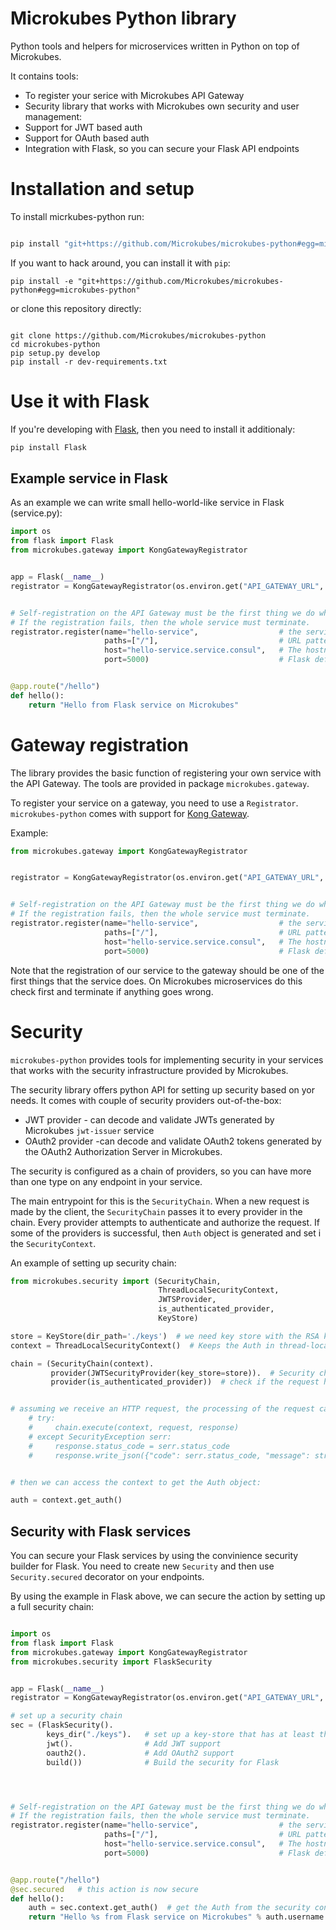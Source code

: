 Microkubes Python library
=========================

Python tools and helpers for microservices written in Python on top of Microkubes.

It contains tools:
 * To register your serice with Microkubes API Gateway
 * Security library that works with Microkubes own security and user management:
 * Support for JWT based auth
 * Support for OAuth based auth
 * Integration with Flask, so you can secure your Flask API endpoints

# Installation and setup

To install micrkubes-python run:

```bash

pip install "git+https://github.com/Microkubes/microkubes-python#egg=microkubes-python"

```

If you want to hack around, you can install it with ```pip```:

```
pip install -e "git+https://github.com/Microkubes/microkubes-python#egg=microkubes-python"
```

or clone this repository directly:

```

git clone https://github.com/Microkubes/microkubes-python
cd microkubes-python
pip setup.py develop
pip install -r dev-requirements.txt

```

# Use it with Flask

If you're developing with [Flask](http://flask.pocoo.org/), then you need to install it additionaly:

```bash
pip install Flask
```


## Example service in Flask

As an example we can write small hello-world-like service in Flask (service.py):

```python
import os
from flask import Flask
from microkubes.gateway import KongGatewayRegistrator


app = Flask(__name__)
registrator = KongGatewayRegistrator(os.environ.get("API_GATEWAY_URL", "http://localhost:8001"))  # Use the Kong registrator for Microkubes


# Self-registration on the API Gateway must be the first thing we do when running this service.
# If the registration fails, then the whole service must terminate.
registrator.register(name="hello-service",                  # the service name.
                     paths=["/"],                           # URL pattern that Kong will use to redirect requests to out service
                     host="hello-service.service.consul",   # The hostname of the service.
                     port=5000)                             # Flask default port. When redirecting, Kong will call us on this port.


@app.route("/hello")
def hello():
    return "Hello from Flask service on Microkubes"

```


# Gateway registration

The library provides the basic function of registering your own service with the API Gateway.
The tools are provided in package ```microkubes.gateway```.

To register your service on a gateway, you need to use a ```Registrator```. ```microkubes-python``` comes
with support for [Kong Gateway](https://konghq.com/kong-community-edition/).

Example:

```python
from microkubes.gateway import KongGatewayRegistrator


registrator = KongGatewayRegistrator(os.environ.get("API_GATEWAY_URL", "http://localhost:8001"))  # Use the Kong registrator for Microkubes


# Self-registration on the API Gateway must be the first thing we do when running this service.
# If the registration fails, then the whole service must terminate.
registrator.register(name="hello-service",                  # the service name.
                     paths=["/"],                           # URL pattern that Kong will use to redirect requests to out service
                     host="hello-service.service.consul",   # The hostname of the service.
                     port=5000)                             # Flask default port. When redirecting, Kong will call us on this port.

```

Note that the registration of our service to the gateway should be one of the first things that the
service does. On Microkubes microservices do this check first and terminate if anything goes wrong.

# Security

```microkubes-python``` provides tools for implementing security in your services that works with the
security infrastructure provided by Microkubes.

The security library offers python API for setting up security based on yor needs. It comes with
couple of security providers out-of-the-box:
 * JWT provider - can decode and validate JWTs generated by Microkubes ```jwt-issuer``` service
 * OAuth2 provider  -can decode and validate OAuth2 tokens generated by the OAuth2 Authorization Server in Microkubes.

The security is configured as a chain of providers, so you can have more than one type on any endpoint in your
service.

The main entrypoint for this is the ```SecurityChain```. When a new request is made by the client, the ```SecurityChain```
passes it to every provider in the chain. Every provider attempts to authenticate and authorize the request.
If some of the providers is successful, then ```Auth``` object is generated and set i the ```SecurityContext```.

An example of setting up security chain:

```python
from microkubes.security import (SecurityChain,
                                 ThreadLocalSecurityContext,
                                 JWTSProvider,
                                 is_authenticated_provider,
                                 KeyStore)

store = KeyStore(dir_path='./keys')  # we need key store with the RSA keys so we can validate the JWT signature
context = ThreadLocalSecurityContext()  # Keeps the Auth in thread-local, which is fine for tests, but should be avoided for production

chain = (SecurityChain(context).
         provider(JWTSecurityProvider(key_store=store)).  # Security chain with JWT auth
         provider(is_authenticated_provider))  # check if the request has been authenticated


# assuming we receive an HTTP request, the processing of the request can be done like this:
    # try:
    #     chain.execute(context, request, response)
    # except SecurityException serr:
    #     response.status_code = serr.status_code
    #     response.write_json({"code": serr.status_code, "message": str(serr)})


# then we can access the context to get the Auth object:

auth = context.get_auth()

```

## Security with Flask services

You can secure your Flask services by using the convinience security builder for Flask.
You need to create new ```Security``` and then use ```Security.secured``` decorator on your endpoints.

By using the example in Flask above, we can secure the action by setting up a full security chain:

```python

import os
from flask import Flask
from microkubes.gateway import KongGatewayRegistrator
from microkubes.security import FlaskSecurity


app = Flask(__name__)
registrator = KongGatewayRegistrator(os.environ.get("API_GATEWAY_URL", "http://localhost:8001"))  # Use the Kong registrator for Microkubes

# set up a security chain
sec = (FlaskSecurity().
        keys_dir("./keys").   # set up a key-store that has at least the public keys from the platform
        jwt().                # Add JWT support
        oauth2().             # Add OAuth2 support
        build())              # Build the security for Flask




# Self-registration on the API Gateway must be the first thing we do when running this service.
# If the registration fails, then the whole service must terminate.
registrator.register(name="hello-service",                  # the service name.
                     paths=["/"],                           # URL pattern that Kong will use to redirect requests to out service
                     host="hello-service.service.consul",   # The hostname of the service.
                     port=5000)                             # Flask default port. When redirecting, Kong will call us on this port.


@app.route("/hello")
@sec.secured   # this action is now secure
def hello():
    auth = sec.context.get_auth()  # get the Auth from the security context
    return "Hello %s from Flask service on Microkubes" % auth.username


```